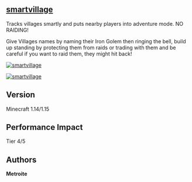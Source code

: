 ## [smartvillage](https://download.metroite.de/#/home?url=https://github.com/Metroite/datapacks/tree/1.14/smartvillage&rootDirectory=false)

Tracks villages smartly and puts nearby players into adventure mode. NO RAIDING!

Give Villages names by naming their Iron Golem then ringing the bell, build up standing by protecting them from raids or trading with them and be careful if you want to raid them, they might hit back!

<a href="https://download.metroite.de/#/home?url=https://github.com/Metroite/datapacks/tree/1.14/smartvillage&rootDirectory=false" rel="Villages can love you!">![smartvillage](smartvillagegood.png?raw=true "Villages can love you!")</a>

<a href="https://download.metroite.de/#/home?url=https://github.com/Metroite/datapacks/tree/1.14/smartvillage&rootDirectory=false" rel="Villages will also hit back!">![smartvillage](smartvillagebad.png?raw=true "Villages will also hit back!")</a>

## Version

Minecraft 1.14/1.15

## Performance Impact

Tier 4/5

## Authors

**Metroite**
